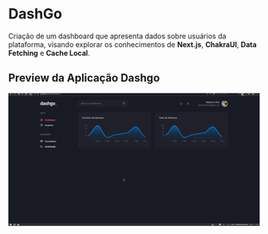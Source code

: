 # DashGo

Criação de um dashboard que apresenta dados sobre usuários da plataforma, visando explorar os conhecimentos de **Next.js**, **ChakraUI**, **Data Fetching** e **Cache Local**.

## Preview da Aplicação Dashgo

![Preview do funcionamento da aplicação](public/images/dashgo.gif)